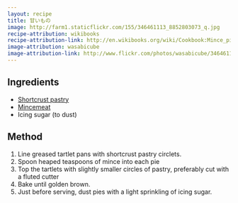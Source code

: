 ```yaml
---
layout: recipe
title: 甘いもの
image: http://farm1.staticflickr.com/155/346461113_8852803073_q.jpg
recipe-attribution: wikibooks
recipe-attribution-link: http://en.wikibooks.org/wiki/Cookbook:Mince_pie
image-attribution: wasabicube
image-attribution-link: http://www.flickr.com/photos/wasabicube/346461113/
---
```


## Ingredients

* [Shortcrust pastry](shortcrust-pastry.html)
* [Mincemeat](mincemeat.html)
* Icing sugar (to dust)

## Method

1. Line greased tartlet pans with shortcrust pastry circlets.
2. Spoon heaped teaspoons of mince into each pie
3. Top the tartlets with slightly smaller circles of pastry, preferably cut with a fluted cutter
4. Bake until golden brown.
5. Just before serving, dust pies with a light sprinkling of icing sugar.
